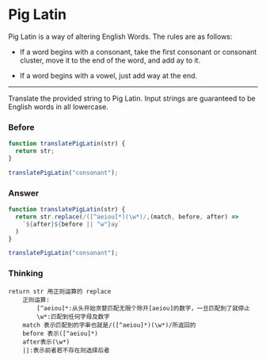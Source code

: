 # Pig Latin
Pig Latin is a way of altering English Words. The rules are as follows:

- If a word begins with a consonant, take the first consonant or consonant cluster, move it to the end of the word, and add ay to it.

- If a word begins with a vowel, just add way at the end.
---
Translate the provided string to Pig Latin. Input strings are guaranteed to be English words in all lowercase.
### Before
```Javascript
function translatePigLatin(str) {
  return str;
}

translatePigLatin("consonant");
```
### Answer
```Javascript
function translatePigLatin(str) {
  return str.replace(/([^aeiou]*)(\w*)/,(match, before, after) => 
    `${after}${before || "w"}ay`
  )
}

translatePigLatin("consonant");
```
### Thinking
```
return str 用正则运算的 replace
    正则运算:
        [^aeiou]*:从头开始贪婪匹配无限个除开[aeiou]的数字，一旦匹配到了就停止
        \w*:匹配到任何字母及数字
    match 表示匹配到的字串也就是/([^aeiou]*)(\w*)/所返回的
    before 表示([^aeiou]*)
    after表示(\w*)
    ||:表示前者若不存在则选择后者
```